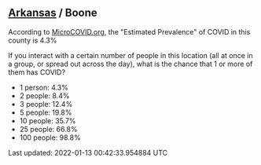 
## [Arkansas](/united-states/arkansas) / Boone

According to [MicroCOVID.org](http://microcovid.org),
the "Estimated Prevalence" of COVID in this county is 4.3%

If you interact with a certain number of people in this location
(all at once in a group, or spread out across the day), what is the chance that
1 or more of them has COVID?

- 1 person: 4.3%
- 2 people: 8.4%
- 3 people: 12.4%
- 5 people: 19.8%
- 10 people: 35.7%
- 25 people: 66.8%
- 100 people: 98.8%

Last updated: 2022-01-13 00:42:33.954884 UTC
